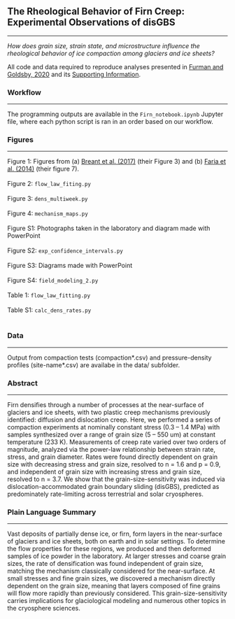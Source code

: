 ## The Rheological Behavior of Firn Creep: Experimental Observations of disGBS
---

*How does grain size, strain state, and microstructure influence the rheological behavior of ice compaction among glaciers and ice sheets?*


All code and data required to reproduce analyses presented in [Furman and Goldsby, 2020](https://drive.google.com/file/d/19Kfke9_6qqI7a9NjR6NazxbAyYyM4JCL/view?usp=sharing) and its [Supporting Information](https://drive.google.com/file/d/1SDf_7wlJxUR1KnFe6b0cDSVhVjYN7N4d/view?usp=sharing).


### Workflow

---

The programming outputs are available in the `Firn_notebook.ipynb` Jupyter file, where each python script is ran in an order based on our workflow.


### Figures

---

Figure 1: Figures from (a) [Breant et al. (2017)](https://doi.org/10.5194/cp-13-833-2017) (their Figure 3) and (b) [Faria et al. (2014)](https://doi.org/10.1016/j.jsg.2013.11.003) (their figure 7). <br><br>
Figure 2: `flow_law_fiting.py` <br><br>
Figure 3: `dens_multiweek.py` <br><br>
Figure 4: `mechanism_maps.py` <br><br>
Figure S1: Photographs taken in the laboratory and diagram made with PowerPoint <br><br>
Figure S2: `exp_confidence_intervals.py` <br><br>
Figure S3: Diagrams made with PowerPoint <br><br>
Figure S4: `field_modeling_2.py` <br><br>
Table 1: `flow_law_fitting.py` <br><br>
Table S1: `calc_dens_rates.py` <br><br>

### Data

---

Output from compaction tests (compaction*.csv) and pressure-density profiles (site-name*.csv) are availabe in the data/ subfolder. 


### Abstract 
---

Firn densifies through a number of processes at the near-surface of glaciers and ice sheets, with two plastic creep mechanisms previously identified: diffusion and dislocation creep. Here, we performed a series of compaction experiments at nominally constant stress (0.3 – 1.4 MPa) with samples synthesized over a range of grain size (5 – 550 um) at constant temperature (233 K). Measurements of creep rate varied over two orders of magnitude, analyzed via the power-law relationship between strain rate, stress, and grain diameter. Rates were found directly dependent on grain size with decreasing stress and grain size, resolved to n = 1.6 and p = 0.9, and independent of grain size with increasing stress and grain size, resolved to n = 3.7. We show that the grain-size-sensitivity was induced via dislocation-accommodated grain boundary sliding (disGBS), predicted as predominately rate-limiting across terrestrial and solar cryospheres. 


### Plain Language Summary
---

Vast deposits of partially dense ice, or firn, form layers in the near-surface of glaciers and ice sheets, both on earth and in solar settings. To determine the flow properties for these regions, we produced and then deformed samples of ice powder in the laboratory. At larger stresses and coarse grain sizes, the rate of densification was found independent of grain size, matching the mechanism classically considered for the near-surface. At small stresses and fine grain sizes, we discovered a mechanism directly dependent on the grain size, meaning that layers composed of fine grains will flow more rapidly than previously considered. This grain-size-sensitivity carries implications for glaciological modeling and numerous other topics in the cryosphere sciences. 
